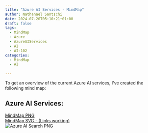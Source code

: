 ```yaml
---
title: "Azure AI Services - MindMap"
author: Nathanael Santschi
date: 2024-07-20T05:10:21+01:00
draft: false
tags:
  - MindMap
  - Azure
  - AzureAIServices
  - AI
  - AI-102
categories:
  - MindMap
  - AI
  
---
```


To get an overview of the current Azure AI services, I've created the following mind map:

## Azure AI Services: 
[MindMap PNG](/images/Azure-AI-Services-MindMap.png "Preview")  
[MindMap SVG - (Links working)](/images/Azure-AI-Services-MindMap.svg "Preview")  
![Azure AI Search PNG](/images/Azure-AI-Services-MindMap.png "Preview")


